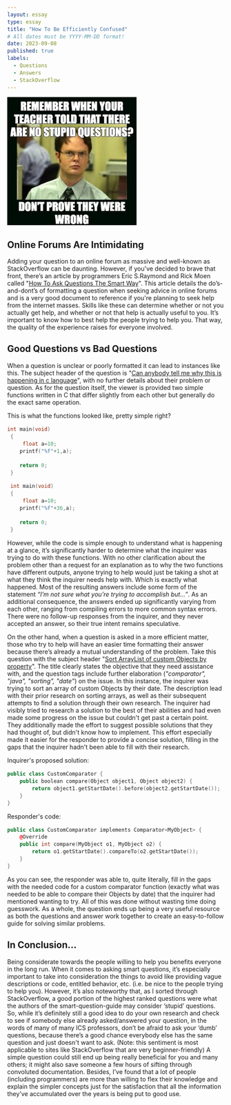 ```yaml
---
layout: essay
type: essay
title: "How To Be Efficiently Confused"
# All dates must be YYYY-MM-DD format!
date: 2023-09-08
published: true
labels:
  - Questions
  - Answers
  - StackOverflow
---
```


<img width="300px" class="rounded float-start pe-4" src="../img/smart-questions/smart_question_meme.jpg">

## Online Forums Are Intimidating

Adding your question to an online forum as massive and well-known as StackOverflow can be daunting. However, if you've decided to brave that front, there’s an article by programmers Eric S.Raymond and Rick Moen called "[How To Ask Questions The Smart Way](http://www.catb.org/esr/faqs/smart-questions.html#keepcool)". This article details the do’s-and-dont’s of formatting a question when seeking advice in online forums and is a very good document to reference if you're planning to seek help from the internet masses. Skills like these can determine whether or not you actually get help, and whether or not that help is actually useful to you. It’s important to know how to best help the people trying to help you. That way, the quality of the experience raises for everyone involved.

## Good Questions vs Bad Questions

When a question is unclear or poorly formatted it can lead to instances like this. The subject header of the question is "[Can anybody tell me why this is happening in c language](https://stackoverflow.com/questions/46015068/can-anybody-tell-me-why-this-is-happening-in-c-language)", with no further details about their problem or question.  As for the question itself, the viewer is provided two simple functions written in C that differ slightly from each other but generally do the exact same operation. 

This is what the functions looked like, pretty simple right?
```cpp
int main(void)
 {
     float a=10;
    printf("%f"+1,a);

    return 0;
 }
```
```cpp
 int main(void)
 {
     float a=10;
    printf("%f"+36,a);

    return 0;
 }
```

However, while the code is simple enough to understand what is happening at a glance, it’s significantly harder to determine what the inquirer was trying to do with these functions. With no other clarification about the problem other than a request for an explanation as to why the two functions have different outputs, anyone trying to help would just be taking a shot at what they think the inquirer needs help with. Which is exactly what happened. Most of the resulting answers include some form of the statement *“I’m not sure what you’re trying to accomplish but…”*.  As an additional consequence, the answers ended up significantly varying from each other, ranging from compiling errors to more common syntax errors. There were no follow-up responses from the inquirer, and they never accepted an answer, so their true intent remains speculative.

On the other hand, when a question is asked in a more efficient matter, those who try to help will have an easier time formatting their answer because there’s already a mutual understanding of the problem. Take this question with the subject header "[Sort ArrayList of custom Objects by property](https://stackoverflow.com/questions/2784514/sort-arraylist-of-custom-objects-by-property)". The title clearly states the objective that they need assistance with, and the question tags include further elaboration (*"comparator", "java", "sorting", "date"*) on the issue. In this instance, the inquirer was trying to sort an array of custom Objects by their date. The description lead with their prior research on sorting arrays, as well as their subsequent attempts to find a solution through their own research. The inquirer had visibly tried to research a solution to the best of their abilities and had even made some progress on the issue but couldn't get past a certain point. They additionally made the effort to suggest possible solutions that they had thought of, but didn't know how to implement. This effort especially made it easier for the responder to provide a concise solution, filling in the gaps that the inquirer hadn't been able to fill with their research.

Inquirer's proposed solution:
```cpp
public class CustomComparator {
    public boolean compare(Object object1, Object object2) {
        return object1.getStartDate().before(object2.getStartDate());
    }
}
```

Responder's code:
```cpp
public class CustomComparator implements Comparator<MyObject> {
    @Override
    public int compare(MyObject o1, MyObject o2) {
        return o1.getStartDate().compareTo(o2.getStartDate());
    }
}
```

As you can see, the responder was able to, quite literally, fill in the gaps with the needed code for a custom comparator function (exactly what was needed to be able to compare their Objects by date) that the inquirer had mentioned wanting to try. All of this was done without wasting time doing guesswork. As a whole, the question ends up being a very useful resource as both the questions and answer work together to create an easy-to-follow guide for solving similar problems.

## In Conclusion...

Being considerate towards the people willing to help you benefits everyone in the long run. When it comes to asking smart questions, it’s especially important to take into consideration the things to avoid like providing vague descriptions or code, entitled behavior, etc. (i.e. be nice to the people trying to help you). However, it’s also noteworthy that, as I sorted through StackOverflow, a good portion of the highest ranked questions were what the authors of the smart-question-guide may consider ‘stupid’ questions. So, while it’s definitely still a good idea to do your own research and check to see if somebody else already asked/answered your question, in the words of many of many ICS professors, don’t be afraid to ask your ‘dumb’ questions, because there’s a good chance everybody else has the same question and just doesn't want to ask. (Note: this sentiment is most applicable to sites like StackOverflow that are very beginner-friendly) A simple question could still end up being really beneficial for you and many others; it might also save someone a few hours of sifting through convoluted documentation. Besides, I’ve found that a lot of people (including programmers) are more than willing to flex their knowledge and explain the simpler concepts just for the satisfaction that all the information they’ve accumulated over the years is being put to good use.
